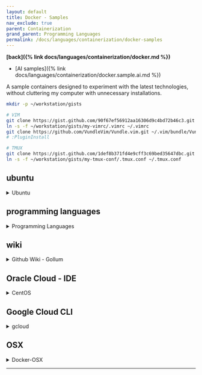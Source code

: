 ```yaml
---
layout: default
title: Docker - Samples
nav_exclude: true
parent: Containerization
grand_parent: Programming Languages
permalink: /docs/languages/containerization/docker-samples
---
```


__[back]({% link docs/languages/containerization/docker.md %})__

- [AI samples]({% link docs/languages/containerization/docker.sample.ai.md %})

A sample containers designed to experiment with the latest technologies,
without cluttering my computer with unnecessary installations.

```bash
mkdir -p ~/workstation/gists

# VIM
git clone https://gist.github.com/90f67ef56912aa16306d9c4bd72b46c3.git ~/workstation/gists/my-vimrc
ln -s -f ~/workstation/gists/my-vimrc/.vimrc ~/.vimrc
git clone https://github.com/VundleVim/Vundle.vim.git ~/.vim/bundle/Vundle.vim
# :PluginInstall

# TMUX
git clone https://gist.github.com/1def8b371fd4e9cff3c69bed35647dbc.git ~/workstation/gists/my-tmux-conf
ln -s -f ~/workstation/gists/my-tmux-conf/.tmux.conf ~/.tmux.conf
```

## ubuntu

<details markdown="block">
  <summary>
    Ubuntu
  </summary>

A Linux Docker container designed to experiment with the latest technologies,
without cluttering my computer with unnecessary installations.

```bash
# a docker for playing with new linux tools
# https://hub.docker.com/_/ubuntu
# $> docker image ls
#
# Automatically REMOVE THE CONTAINER when it exits
# $> mkdir -p ~/Downloads/temp
docker run \
  --name linux-learning --rm \
  --mount src=`realpath ~/Downloads/temp`,target=/home/local,type=bind \
  --workdir /home/local \
  -it ubuntu:22.04 bash
  # -p 8086:8086 \
  # --mount src=`pwd`,target=/home/local,type=bind \

# DETACH
# $> mkdir -p ~/Downloads/temp
docker run \
  --detach \
  --name linux-learning \
  --mount src=`realpath ~/Downloads/temp`,target=/home/local,type=bind \
  --workdir /home/local \
  -it ubuntu:22.04 bash
  # -p 8086:8086 \
  # --mount src=`pwd`,target=/home/local,type=bind \
# ...
docker exec -it linux-learning bash
docker stop linux-learning
docker start linux-learning
docker rm linux-learning
```

```sh
apt-get update
apt-get upgrade
apt-get install -y curl wget git vim

# gvm
# https://github.com/moovweb/gvm
apt-get install bison
apt-get install -y bsdmainutils binutils gcc make
bash < <(curl -s -S -L https://raw.githubusercontent.com/moovweb/gvm/master/binscripts/gvm-installer)
# Please restart your terminal session or to get started right away run
#  `source /root/.gvm/scripts/gvm`
#
# GVM USAGE
# gvm listall
# gvm install go1.22.1 -B
# gvm use go1.22.1
# gvm list

# pyenv
# Simple Python version management
# https://github.com/pyenv/pyenv
apt-get install -y zlib1g-dev
apt-get install -y make build-essential libssl-dev zlib1g-dev libbz2-dev libreadline-dev libsqlite3-dev wget curl llvm libncurses5-dev libncursesw5-dev xz-utils tk-dev libffi-dev liblzma-dev git
curl https://pyenv.run | bash
# Load pyenv-virtualenv
#  `export PYENV_ROOT="$HOME/.pyenv"`
#  `[[ -d $PYENV_ROOT/bin ]] && export PATH="$PYENV_ROOT/bin:$PATH"`
#  `eval "$(pyenv init -)"`
#
# PYENV USAGE
# pyenv install --list
# pyenv install -v 3.10.10
# pyenv install -v 3.12.2
# pyenv local 3.12.2
# pyenv versions

# nvm
# Node Version Manager - POSIX-compliant bash script to manage multiple active node.js versions
# https://github.com/nvm-sh/nvm
curl -o- https://raw.githubusercontent.com/nvm-sh/nvm/v0.39.7/install.sh | bash
# start using nvm or run the following to use it now
#  `export NVM_DIR="$HOME/.nvm"`
#  `[ -s "$NVM_DIR/nvm.sh" ] && \. "$NVM_DIR/nvm.sh"  # This loads nvm`
#  `[ -s "$NVM_DIR/bash_completion" ] && \. "$NVM_DIR/bash_completion"  # This loads nvm bash_completion`
#
# NVM USAGE
# nvm ls-remote
# nvm install v21.7.1
# nvm use v21.7.1

# rvm
# Ruby Version Manager (RVM)
# RVM is a command-line tool which allows you to easily install, manage, and
# work with multiple ruby environments from interpreters to sets of gems.
apt-get install -y bash make gnupg2 autoconf bison build-essential libssl-dev libyaml-dev libreadline6-dev zlib1g-dev libncurses5-dev libffi-dev libgdbm6 libgdbm-dev libdb-dev
# https://rvm.io/
# https://rvm.io/rvm/install
gpg2 --keyserver keyserver.ubuntu.com --recv-keys 409B6B1796C275462A1703113804BB82D39DC0E3 7D2BAF1CF37B13E2069D6956105BD0E739499BDB
curl -sSL https://get.rvm.io | bash -s stable
#  `source /usr/local/rvm/scripts/rvm`
#  `echo "source /usr/local/rvm/scripts/rvm" >> ~/.bash_profile`
# RVM USAGE
# https://rvm.io/rvm/basics
# rvm install 3.1.3
# rvm use 3.1.3
#
# Jekyll
# bundle install
# bundle exec jekyll serve --config _config_dev.yml --host 0.0.0.0 --port 8086
#  http://localhost:8086/

# rust
# Install Rust and Cargo
# https://doc.rust-lang.org/cargo/getting-started/installation.html
curl https://sh.rustup.rs -sSf | sh
# SSL peer certificate
apt-get install -y libssl-dev
# run one of the following (note the leading DOT):
#  `. "$HOME/.cargo/env"            # For sh/bash/zsh/ash/dash/pdksh`
#  `source "$HOME/.cargo/env.fish"  # For fish`
```

----
<br/>
<!-- Ubuntu -->
</details>

## programming languages

<details markdown="block">
  <summary>
    Programming Languages
  </summary>

A Docker container to experiment and learn new things without cluttering my computer with unnecessary installations.

```sh
mkdir -p ~/Downloads/temp
```

### Python

<details markdown="block">
  <summary>
    Python
  </summary>

```bash
# a docker for playing with Python
# https://hub.docker.com/_/python
# $> docker image ls
#
# Automatically REMOVE THE CONTAINER when it exits
docker run \
  --name python-learning --rm \
  --mount src=`realpath ~/Downloads/temp`,target=/home/local,type=bind \
  --workdir /home/local \
  -it python:3.12.2 bash
  # -p 8086:8086 \
  # --mount src=`pwd`,target=/home/local,type=bind \

# DETACH
docker run \
  --detach \
  --name python-learning \
  --mount src=`realpath ~/Downloads/temp`,target=/home/local,type=bind \
  --workdir /home/local \
  -it python:3.12.2 bash
  # -p 8086:8086 \
  # --mount src=`pwd`,target=/home/local,type=bind \
# ...
docker exec -it python-learning bash
docker stop python-learning
docker start python-learning
docker rm python-learning
```
<!-- Python -->
</details>

-----

<!-- Programming Languages -->
</details>

## wiki

<details markdown="block">
  <summary>
    Github Wiki - Gollum
  </summary>

```bash
# https://github.com/gollum/gollum/wiki/Gollum-via-Docker
# https://github.com/gollum/gollum#configuration
# https://github.com/gollum/gollum
#
# tells Docker to use the current working directory as the git repository you
# want to serve your wiki from
docker run \
  --name gh-wiki --rm \
  -p 4567:4567 \
  -v $(pwd):/wiki \
  gollumwiki/gollum:v5.3.0

docker stop gh-wiki
```

----
<br/>
<!-- Github Wiki - Gollum -->
</details>

## Oracle Cloud - IDE

<details markdown="block"><summary>CentOS</summary>

### Jupyter Notebook

<details markdown="block"><summary>CentOS - Jupyter</summary>

- [My notebooks]({% link docs/languages/python/notebook.md %}#centos)

```sh
#!/bin/bash

# chmod +x exec-docker-bash.sh
sudo docker exec -it python-learning bash

# see the ip address of the container
# $> curl ifconfig.me

# Run Jupyter Notebook
# $> jupyter notebook --allow-root --ip=0.0.0.0 --port=8888
```
```sh
#!/bin/bash

# chmod +x exec-docker-notebook-d.sh
sudo docker exec -d \
  -e GOPATH=/root/go \
  -e PATH=/root/go/bin:/usr/local/bin:/usr/local/sbin:/usr/sbin:/usr/bin:/sbin:/bin \
  -it python-learning \
  jupyter notebook \
    --allow-root --ip=0.0.0.0 --port=8888 \
    --NotebookApp.token='0fd8d941-9f43-49ef-b987-3efb21966bb9'

# generating UUID
# $> echo `uuidgen | tr '[:upper:]' '[:lower:]'`

# See the IP address of the container
# http://155.248.192.51:8088/
# $> curl ifconfig.me

# Run Jupyter Notebook
# $> jupyter notebook --allow-root --ip=0.0.0.0 --port=8888 --NotebookApp.token='xxxxxx'
```
```sh
#!/bin/bash

# chmod +x run-docker-d.sh
sudo docker run \
  --name python-learning --detach \
  --mount src=`pwd`,target=/home/local,type=bind \
  -p 8088:8888 \
  --workdir /home/local \
  -it python:3.12.2 bash

# ...
# docker exec -it python-learning bash
# docker stop python-learning
# docker start python-learning
# docker rm python-learning
```
```sh
#!/bin/bash

# chmod +x run-docker.sh
sudo docker run \
  --name python-learning --rm \
  --mount src=`pwd`,target=/home/local,type=bind \
  -p 8088:8888 \
  --workdir /home/local \
  -it python:3.12.2 bash
```

----
<br/>
<!-- CentOS - Jupyter -->
</details>

### Others

<details markdown="block"><summary>CentOS - Others</summary>

```sh
#!/bin/bash

# chmod +x run-docker-ttyd.sh
sudo docker run -d --name ttyd \
  --restart unless-stopped \
  -p 8083:8083 \
  -e TZ="America/Sao_Paulo" \
  --mount src="$(pwd)/workspace/ttyd",target=/root/workspace,type=bind \
  --privileged \
  -it tsl0922/ttyd:1.7.3 ttyd -p 8083 -c user:password bash

# docker exec -it --privileged ttyd bash
# docker exec -d --privileged ttyd dockerd
```

```sh
#!/bin/bash

# chmod +x exec-docker-ttyd.sh
# sudo docker run -d --name ttyd \
#   --restart unless-stopped \
#   -p 8083:8083 \
#   -e TZ="America/Sao_Paulo" \
#   --mount src="$(pwd)/workspace/ttyd",target=/root/workspace,type=bind \
#   --privileged \
#   -it tsl0922/ttyd:1.7.3 ttyd -p 8083 -c user:password bash

sudo docker exec -it --privileged ttyd bash
# docker exec -d --privileged ttyd dockerd
```

```sh
#!/bin/bash

# chmod +x run-docker-sftpgo.sh
sudo docker run --rm --name my-sftpgo \
   -p 8080:8080 \
   -e TZ="America/Sao_Paulo" \
   -e SFTPGO_DATA_PROVIDER__CREATE_DEFAULT_ADMIN=true \
   -e SFTPGO_DEFAULT_ADMIN_USERNAME=user \
   -e SFTPGO_DEFAULT_ADMIN_PASSWORD=password \
   --mount type=bind,source="$(pwd)/workspace/ttyd",target=/srv/sftpgo \
   -d drakkan/sftpgo:2.5.x

# docker exec -it my-sftpgo bash
```

![image](https://github.com/igorlima/unapologetic-snippets/assets/1886786/deaa0b2c-2451-48f2-87ab-064f3f7231cc)


----
<br/>
<!-- CentOS - Others -->
</details>

----
<br/>
<!-- CentOS -->
</details>


## Google Cloud CLI

<details markdown="block">
  <summary>
    gcloud
  </summary>

```bash
# Google Cloud CLI Docker
# https://cloud.google.com/sdk/docs/downloads-docker
#
# Artifact Registry
# https://gcr.io/google.com/cloudsdktool/google-cloud-cli
docker pull gcr.io/google.com/cloudsdktool/google-cloud-cli:468.0.0

# $> mkdir -p ~/Downloads/temp
docker run \
  --name google-cloud-cli --rm \
  --mount src=`realpath ~/Downloads/temp`,target=/home/local,type=bind \
  --workdir /home/local \
  -it \
  gcr.io/google.com/cloudsdktool/google-cloud-cli:468.0.0 \
  bash

# https://github.com/sigoden/aichat/blob/601288029dd7affa2115547a70c74b21d2003b66/config.example.yaml#L83
# https://igorlima.github.io/unapologetic-snippets/docs/languages/shell/cli-ai#aichat
# https://igorlima.github.io/unapologetic-snippets/docs/languages/containerization/docker-samples-ai#aichat
gcloud auth application-default login
```

----
<br/>
<!-- gcloud -->
</details>

## OSX

<details markdown="block">
  <summary>
    Docker-OSX
  </summary>

Run macOS VM in a Docker! Run near native OSX-KVM in Docker! X11 Forwarding! CI/CD for OS X Security Research! Docker mac Containers.
- [Docker-OSX github](https://github.com/sickcodes/Docker-OSX)
  - _https://github.com/sickcodes/Docker-OSX_
- [Docker HUB](https://hub.docker.com/r/sickcodes/docker-osx)
  - _https://hub.docker.com/r/sickcodes/docker-osx_

----
<br/>
<!-- Docker-OSX -->
</details>

---

[^1]: [...](...)
